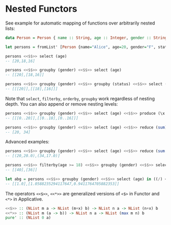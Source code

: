 # Nested Functors

See example for automatic mapping of functions over arbitrarily nested lists:

```haskell
data Person = Person { name :: String, age :: Integer, gender :: String, status :: String } deriving Show

let persons = fromList' [Person {name="Alice", age=20, gender="F", status="Good"}, Person {name="Bob", age=18, gender="M", status="Good"}, Person {name="Chuck", age=16, gender="M", status="Bad"}] :: NList N1 Person

persons <<$$>> select (age)
-- [20,18,16]

persons <<$$>> groupby (gender) <<$$>> select (age)
-- [[20],[18,16]]

persons <<$$>> groupby (gender) <<$$>> groupby (status) <<$$>> select (age)
-- [[[20]],[[18],[16]]]
```

Note that `select`, `filterby`, `orderby`, `groupby` work regardless of nesting depth. You can also append or remove nesting levels:
```haskell
persons <<$$>> groupby (gender) <<$$>> select (age) <<$$>> produce (\x -> [0..x])
-- [[[0..20]],[[0..18],[0..16]]]

persons <<$$>> groupby (gender) <<$$>> select (age) <<$$>> reduce (sum)
-- [20, 34]
```

Advanced examples:
```haskell
persons <<$$>> groupby (gender) <<$$>> select (age) <<$$>> reduce (sum &&& mean)
-- [(20,20.0),(34,17.0)]

persons <<$$>> filterby(age >= 18) <<$$>> groupby (gender) <<$$>> select (age * 2)
-- [[40],[36]]

let abg = persons <<$$>> groupby (gender) <<$$>> select (age) in ((/) <$> (abg <<$$>> select (realToFrac)) <<*>> (abg <<$$>> reduce (mean)))
-- [[1.0],[1.0588235294117647,0.9411764705882353]]
```

The operators `<<$>>`, `<<*>>` are generalized versions of `<$>` in Functor and `<*>` in Applicative.
```haskell
<<$>> :: (NList m a -> NList (m+x) b) -> NList n a -> NList (n+x) b
<<*>> :: (NList m (a -> b)) -> NList n a -> NList (max m n) b
pure' :: (NList 0 a)
```
